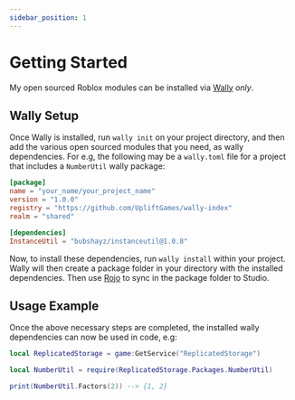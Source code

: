 ```yaml
---
sidebar_position: 1
---
```


# Getting Started

My open sourced Roblox modules can be installed via [Wally](https://wally.run/) *only*.

## Wally Setup

Once Wally is installed, run `wally init` on your project directory, and then add the various open sourced modules that you need, 
as wally dependencies. For e.g, the following may be a `wally.toml` file for a project that includes a `NumberUtil` wally package:

```toml
[package]
name = "your_name/your_project_name"
version = "1.0.0"
registry = "https://github.com/UpliftGames/wally-index"
realm = "shared"

[dependencies]
InstanceUtil = "bubshayz/instanceutil@1.0.8"
```

Now, to install these dependencies, run `wally install` within your project. Wally will  then create a package folder in your directory with the installed dependencies. Then use [Rojo](https://rojo.space/) to sync in the package folder to Studio.

## Usage Example

Once the above necessary steps are completed, the installed wally dependencies can now be used in code, e.g:

```lua
local ReplicatedStorage = game:GetService("ReplicatedStorage")

local NumberUtil = require(ReplicatedStorage.Packages.NumberUtil)

print(NumberUtil.Factors(2)) --> {1, 2}
```
